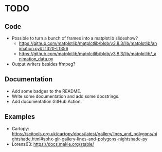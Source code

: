 # TODO

## Code

* Possible to turn a bunch of frames into a matplotlib slideshow?
  * https://github.com/matplotlib/matplotlib/blob/v3.8.3/lib/matplotlib/animation.py#L1320-L1356
  * https://github.com/matplotlib/matplotlib/blob/v3.8.3/lib/matplotlib/_animation_data.py
* Output writers besides ffmpeg?

## Documentation

* Add some badges to the README.
* Write some documentation and add some docstrings.
* Add documentation GitHub Action.

## Examples

* Cartopy: https://scitools.org.uk/cartopy/docs/latest/gallery/lines_and_polygons/nightshade.html#sphx-glr-gallery-lines-and-polygons-nightshade-py
* Lorenz63: https://docs.makie.org/stable/